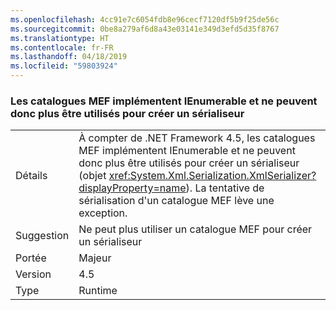```yaml
---
ms.openlocfilehash: 4cc91e7c6054fdb8e96cecf7120df5b9f25de56c
ms.sourcegitcommit: 0be8a279af6d8a43e03141e349d3efd5d35f8767
ms.translationtype: HT
ms.contentlocale: fr-FR
ms.lasthandoff: 04/18/2019
ms.locfileid: "59803924"
---
```

### <a name="mef-catalogs-implement-ienumerable-and-therefore-can-no-longer-be-used-to-create-a-serializer"></a>Les catalogues MEF implémentent IEnumerable et ne peuvent donc plus être utilisés pour créer un sérialiseur

|   |   |
|---|---|
|Détails|À compter de .NET Framework 4.5, les catalogues MEF implémentent IEnumerable et ne peuvent donc plus être utilisés pour créer un sérialiseur (objet <xref:System.Xml.Serialization.XmlSerializer?displayProperty=name>). La tentative de sérialisation d'un catalogue MEF lève une exception.|
|Suggestion|Ne peut plus utiliser un catalogue MEF pour créer un sérialiseur|
|Portée|Majeur|
|Version|4.5|
|Type|Runtime|
